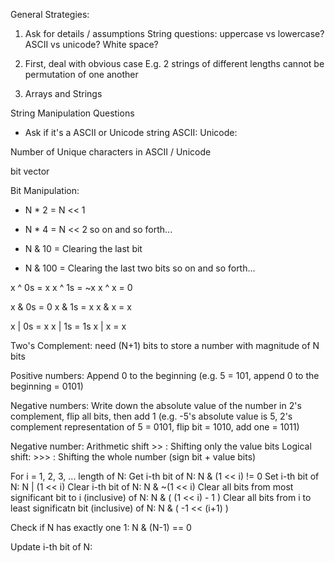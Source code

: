 General Strategies:
1. Ask for details / assumptions
String questions: uppercase vs lowercase? ASCII vs unicode? White space?

2. First, deal with obvious case
E.g. 2 strings of different lengths cannot be permutation of one another

1. Arrays and Strings

String Manipulation Questions
- Ask if it's a ASCII or Unicode string
ASCII:
Unicode:

Number of Unique characters in ASCII / Unicode

bit vector

Bit Manipulation:
- N * 2 = N << 1
- N * 4 = N << 2
so on and so forth...

- N & 10 = Clearing the last bit
- N & 100 = Clearing the last two bits
so on and so forth...

x ^ 0s = x
x ^ 1s = ~x
x ^ x = 0

x & 0s = 0
x & 1s = x
x & x = x

x | 0s = x
x | 1s = 1s
x | x = x

Two's Complement: need (N+1) bits to store a number with magnitude of N bits

Positive numbers: Append 0 to the beginning (e.g. 5 = 101, append 0 to the beginning = 0101)

Negative numbers: Write down the absolute value of the number in 2's complement, flip all bits, then add 1 (e.g. -5's absolute value is 5, 2's complement representation of 5 = 0101, flip bit = 1010, add one = 1011)

Negative number:
Arithmetic shift >> : Shifting only the value bits
Logical shift: >>> : Shifting the whole number (sign bit + value bits)

For i = 1, 2, 3, ... length of N:
Get i-th bit of N: N & (1 << i) != 0
Set i-th bit of N: N | (1 << i)
Clear i-th bit of N: N & ~(1 << i)
Clear all bits from most significant bit to i (inclusive) of N: N & ( (1 << i) - 1 )
Clear all bits from i to least significatn bit (inclusive) of N: N & ( -1 << (i+1) )

Check if N has exactly one 1: N & (N-1) == 0

Update i-th bit of N:
